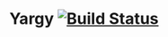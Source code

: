 # Yargy [![Build Status](https://travis-ci.org/bureaucratic-labs/yargy.svg?branch=master)](https://travis-ci.org/bureaucratic-labs/yargy)
